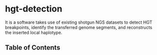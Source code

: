 # hgt-detection
It is a software takes use of existing shotgun NGS datasets to detect HGT breakpoints, identify the transferred genome segments, and reconstructs the inserted local haplotype.
## Table of Contents
